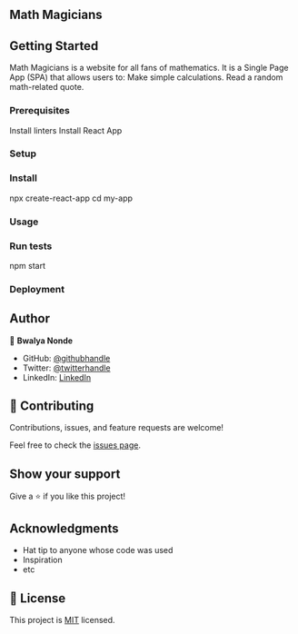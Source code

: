 ## Math Magicians

## Getting Started
Math Magicians is a website for all fans of mathematics. It is a Single Page App (SPA) that allows users to:
Make simple calculations.
Read a random math-related quote.



### Prerequisites
Install linters
Install React App
### Setup

### Install
npx create-react-app 
cd my-app
### Usage

### Run tests
npm start
### Deployment



## Author


👤 **Bwalya Nonde**

- GitHub: [@githubhandle](https://github.com/BwalyaNonde)
- Twitter: [@twitterhandle](https://twitter.com/nonde_bwalya)
- LinkedIn: [LinkedIn](https://www.linkedin.com/in/bwalya-nonde-5865601a9/)


## 🤝 Contributing

Contributions, issues, and feature requests are welcome!

Feel free to check the [issues page](../../issues/).

## Show your support

Give a ⭐️ if you like this project!

## Acknowledgments

- Hat tip to anyone whose code was used
- Inspiration
- etc

## 📝 License

This project is [MIT](./MIT.md) licensed.
